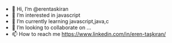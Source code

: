 - 👋 Hi, I’m @erentaskiran
- 👀 I’m interested in javascript
- 🌱 I’m currently learning javascript,java,c
- 💞️ I’m looking to collaborate on ...
- 📫 How to reach me https://www.linkedin.com/in/eren-taşkıran/

<!---
erentaskiran/erentaskiran is a ✨ special ✨ repository because its `README.md` (this file) appears on your GitHub profile.
You can click the Preview link to take a look at your changes.
--->
